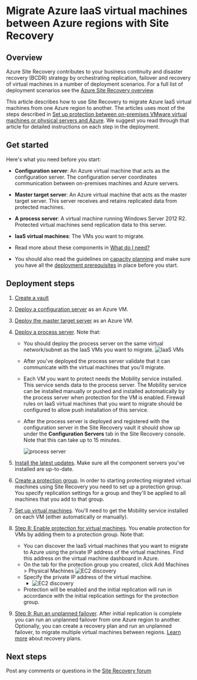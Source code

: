 <properties
	pageTitle="Migrate Azure IaaS virtual machines from one Azure region to another with Site Recovery | Windows Azure"
	description="Use Azure Site Recovery to migrate Azure IaaS virtual machines from one Azure region to another."
	services="site-recovery"
	documentationCenter=""
	authors="rayne-wiselman"
	manager="jwhit"
	editor="tysonn"/>

<tags
	ms.service="site-recovery"
	ms.date="12/14/2015"
	wacn.date=""/>

#  Migrate Azure IaaS virtual machines between Azure regions with Site Recovery


## Overview

Azure Site Recovery contributes to your business continuity and disaster recovery (BCDR) strategy by orchestrating replication, failover and recovery of virtual machines in a number of deployment scenarios. For a full list of deployment scenarios see the [Azure Site Recovery overview](/documentation/articles/site-recovery-overview).

This article describes how to use Site Recovery to migrate Azure IaaS virtual machines from one Azure region to another. The articles uses most of the steps described in [Set up protection between on-premises VMware virtual machines or physical servers and Azure](/documentation/articles/site-recovery-vmware-to-azure). We suggest you read through that article for detailed instructions on each step in the deployment.

## Get started

Here's what you need before you start:

- **Configuration server**: An Azure virtual machine that acts as the configuration server. The configuration server coordinates communication between on-premises machines and Azure servers.
- **Master target server**: An Azure virtual machine that acts as the master target server. This server receives and retains replicated data from protected machines.
- **A process server**: A virtual machine running Windows Server 2012 R2. Protected virtual machines send replication data to this server.
- **IaaS virtual machines**: The VMs you want to migrate.

- Read more about these components in [What do I need?](/documentation/articles/site-recovery-vmware-to-azure#what-do-i-need)
- You should also read the guidelines on [capacity planning](/documentation/articles/site-recovery-vmware-to-azure#capacity-planning) and make sure you have all the [deployment prerequisites](/documentation/articles/site-recovery-vmware-to-azure#before-you-start) in place before you start.

## Deployment steps

1. [Create a vault](/documentation/articles/site-recovery-vmware-to-azure/#step-1-create-a-vault)
2. [Deploy a configuration server](/documentation/articles/site-recovery-vmware-to-azure#step-2-deploy-a-configuration-server) as an Azure VM.
3. [Deploy the master target server](/documentation/articles/site-recovery-vmware-to-azure#step-2-deploy-a-configuration-server) as an Azure VM.
4. [Deploy a process server](/documentation/articles/site-recovery-vmware-to-azure#step-4-deploy-the-on-premises-process-server). Note that:

	- You should deploy the process server on the same virtual network/subnet as the IaaS VMs you want to migrate. 
		![IaaS VMs](./media/site-recovery-migrate-azure-to-azure/ASR_MigrateAzure1.png)

	- After you've deployed the process server validate that it can communicate with the virtual machines that you'll migrate.
	- Each VM you want to protect needs the Mobility service installed. This service sends data to the process server. The Mobility service can be installed manually or pushed and installed automatically by the process server when protection for the VM is enabled. Firewall rules on IaaS virtual machines that you want to migrate should be configured to allow push installation of this service. 

	- After the process server is deployed and registered with the configuration server in the Site Recovery vault it should show up under the **Configuration Servers** tab in the Site Recovery console. Note that this can take up to 15 minutes.
	
		![process server](./media/site-recovery-migrate-azure-to-azure/ASR_MigrateAzure2.png)

5. [Install the latest updates](/documentation/articles/site-recovery-vmware-to-azure#step-5-install-latest-updates). Make sure all the component servers you've installed are up-to-date.
6. [Create a protection group](/documentation/articles/site-recovery-vmware-to-azure#step-7-create-a-protection-group). In order to starting protecting migrated virtual machines using Site Recovery you need to set up a protection group. You specify replication settings for a group and they'll be applied to all machines that you add to that group. 
7. [Set up virtual machines](/documentation/articles/site-recovery-vmware-to-azure#step-8-set-up-machines-you-want-to-protect). You'll need to get the Mobility service installed on each VM (either automatically or manually).
8. [Step 8: Enable protection for virtual machines](/documentation/articles/site-recovery-vmware-to-azure#step-9-enable-protection). You enable protection for VMs by adding them to a protection group. Note that:

	- You can discover the IaaS virtual machines that you want to migrate to Azure using the private IP address of the virtual machines. Find this address on the virtual machine dashboard in Azure.
	-  On the tab for the protection group you created, click Add Machines > Physical Machines
		![EC2 discovery](./media/site-recovery-migrate-azure-to-azure/ASR_MigrateAzure3.png)
	- Specify the private IP address of the virtual machine.
		- ![EC2 discovery](./media/site-recovery-migrate-azure-to-azure/ASR_MigrateAzure4.png)
	- Protection will be enabled and the initial replication will run in accordance with the initial replication settings for the protection group.
9. [Step 9: Run an unplanned failover](/documentation/articles/site-recovery-failover#run-an-unplanned-failover). After initial replication is complete you can run an unplanned failover from one Azure region to another. Optionally, you can create a recovery plan and run an unplanned failover, to migrate multiple virtual machines between regions. [Learn more](/documentation/articles/site-recovery-create-recovery-plans) about recovery plans.
		
## Next steps

Post any comments or questions in the [Site Recovery forum](https://social.msdn.microsoft.com/forums/zh-cn/home?forum=hypervrecovmgr)



